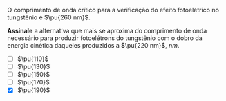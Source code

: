 O comprimento de onda crítico para a verificação do efeito fotoelétrico no tungstênio é $\pu{260 nm}$. 

**Assinale** a alternativa que mais se aproxima do comprimento de onda necessário para produzir fotoelétrons do tungstênio com o dobro da energia cinética daqueles produzidos a $\pu{220 nm}$, $nm$.

- [ ] $\pu{110}$ 
- [ ] $\pu{130}$ 
- [ ] $\pu{150}$
- [ ] $\pu{170}$
- [x] $\pu{190}$